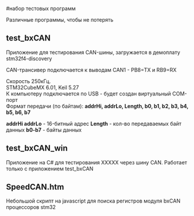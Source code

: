 ﻿#набор тестовых программ

Различные программы, чтобы не потерять 

## test_bxCAN 
Приложение для тестирования CAN-шины, загружается в демоплату stm32f4-discovery 

CAN-трансивер подключается к выводам CAN1 - PB8=TX и RB9=RX 
 
Скорость 250кГц.   
STM32CubeMX 6.01, Keil 5.27   
К компьютеру подключается по USB - будет создан виртуальный COM-порт  
Формат передачи (по байтам): **addrHi, addrLo, Length, b0, b1, b2, b3, b4, b5, b6, b7**
  
**addrHi addrLo** - 16-битный адрес
**Length** - кол-во передаваемых байт данных
**b0-b7** - байты данных 

## test_bxCAN_win 
Приложение на C# для тестирования XXXXX через шину CAN. 
Работает только с приложением test_bxCAN 

## SpeedCAN.htm 
Небольшой скрипт на javascript для поиска регистров модуля bxCAN процессоров stm32 